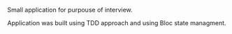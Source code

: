 Small application for purpouse of interview.

Application was built using TDD approach and using Bloc state managment.



